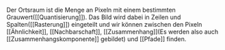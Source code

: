 Der Ortsraum ist die Menge an Pixeln mit einem bestimmten Grauwert([[Quantisierung]]).
Das Bild wird dabei in Zeilen und Spalten([[Rasterung]]) eingeteilt und wir können zwischen den Pixeln [[Ähnlichkeit]], [[Nachbarschaft]], [[Zusammenhang]](Es werden also auch [[Zusammenhangskomponente]] gebildet) und [[Pfade]] finden.